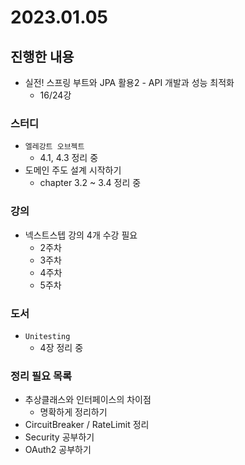 # 2023.01.05

## 진행한 내용

- 실전! 스프링 부트와 JPA 활용2 - API 개발과 성능 최적화
	- 16/24강

### 스터디

- `엘레강트 오브젝트`
	- 4.1, 4.3 정리 중
- 도메인 주도 설계 시작하기
	- chapter 3.2 ~ 3.4 정리 중

### 강의

- 넥스트스텝 강의 4개 수강 필요
	- 2주차
  - 3주차
  - 4주차
  - 5주차

### 도서

- `Unitesting`
	- 4장 정리 중

### 정리 필요 목록

- 추상클래스와 인터페이스의 차이점
	- 명확하게 정리하기
- CircuitBreaker / RateLimit 정리
- Security 공부하기
- OAuth2 공부하기
